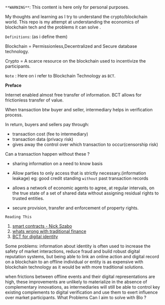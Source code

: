 `**WARNING**`: This content is here only for personal purposes.

My thoughts and learning as I try to understand the crypto/blockchain world. This repo is my attempt at understanding the economics of blockchain tech and the problems it can solve .

`Definitions`: (as i define them)

Blockchain = Permissionless,Decentralized and Secure database technology.

Crypto = A scarce resource on the blockchain used to incentivize the participants.

`Note` : Here on i refer to Blockchain Technology as `BCT`.

**Preface**

Internet enabled almost free transfer of information. BCT allows for frictionless transfer of value.

When transaction btw buyer and seller, intermediary helps in verification process. 

In return, buyers and sellers pay through: 
- transaction cost (fee to intermediary)
- transaction data (privacy risk)
- gives away the control over which transaction to occur(censorship risk)

Can a transaction happen without these ?

- sharing information on a need to know basis

- Allow parties to only access that is strictly necessary.(information leakage)
eg:  good credit standing `without`  past transaction records

- allows a network of economic agents to
agree, at regular intervals, on the true state of a set of shared data without assigning residual
rights to trusted entities.

- secure provision, transfer and
enforcement of property rights.

`Reading This`
1. [smart contracts - Nick Szabo](https://digitalchamber.org/wp-content/uploads/2018/02/Smart-Contracts-12-Use-Cases-for-Business-and-Beyond_Chamber-of-Digital-Commerce.pdf)
2.  [whats wrong with traditional finance](http://www.law.harvard.edu/programs/olin_center/fellows_papers/pdf/Zhang_72.pdf)
3. [BCT for digital identity](https://www.internetsociety.org/resources/doc/2018/blockchain-identity/)

Some problems:
information about identity is often used to increase the safety of market interactions, reduce
fraud and build robust digital reputation systems, but being able to link an online action and
digital record on a blockchain to an offline individual or entity is as expensive with blockchain
technology as it would be with more traditional solutions.

when frictions between offline events and
their digital representations are high, these improvements are unlikely to materialize in the
absence of complementary innovations, as intermediaries will still be able to control key
existing complements to digital verification and use them to exert influence over market
participants.
What Problems Can I aim to solve with Blo ?

